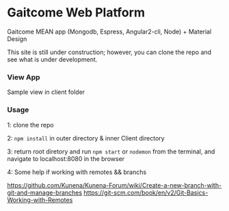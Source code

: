 # Gaitcome Web Platform

Gaitcome MEAN app (Mongodb, Espress, Angular2-cli, Node) + Material Design

This site is still under construction; however, you can clone the repo and see what is under development.

### View App

Sample view in client folder

### Usage

1: clone the repo

2: `npm install` in outer directory & inner Client directory

3: return root diretory and run `npm start` or `nodemon` from the terminal, and navigate to localhost:8080 in the browser

4:  Some help if working with remotes && branchs

https://github.com/Kunena/Kunena-Forum/wiki/Create-a-new-branch-with-git-and-manage-branches
https://git-scm.com/book/en/v2/Git-Basics-Working-with-Remotes
